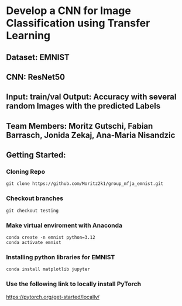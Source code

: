 # Develop a CNN for Image Classification using Transfer Learning
## Dataset: EMNIST
## CNN: ResNet50
## Input: train/val Output: Accuracy with several random Images with the predicted Labels
## Team Members: Moritz Gutschi, Fabian Barrasch, Jonida Zekaj, Ana-Maria Nisandzic

## Getting Started:
### Cloning Repo
```
git clone https://github.com/Moritz2k1/group_mfja_emnist.git
```
### Checkout branches
```
git checkout testing
```
### Make virtual enviroment with Anaconda
```
conda create -n emnist python=3.12
conda activate emnist
```
### Installing python libraries for EMNIST
```
conda install matplotlib jupyter
```
### Use the following link to locally install PyTorch
https://pytorch.org/get-started/locally/
